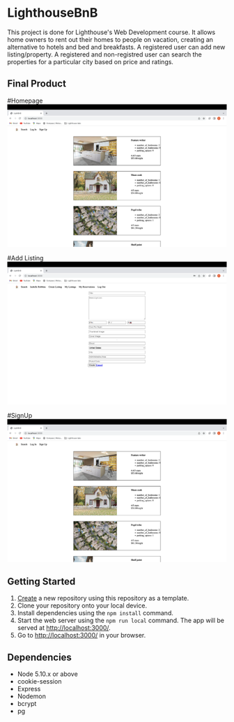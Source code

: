 # LighthouseBnB
This project is done for Lighthouse's Web Development course. It allows home owners to rent out their homes to people on vacation, creating an alternative to hotels and bed and breakfasts. A registered user can add new listing/property. A registered and non-registred user can search the properties for a particular city based on price and ratings.

## Final Product
#Homepage
!["Screenshot of homepage"](images/home_page.png)

#Add Listing
!["Screenshot of add listing/property page"](images/add_property_page.png)

#SignUp
!["Screenshot of SignUp page"](images/home_page.png)

## Getting Started

1. [Create](https://docs.github.com/en/repositories/creating-and-managing-repositories/creating-a-repository-from-a-template) a new repository using this repository as a template.
2. Clone your repository onto your local device.
3. Install dependencies using the `npm install` command.
3. Start the web server using the `npm run local` command. The app will be served at <http://localhost:3000/>.
4. Go to <http://localhost:3000/> in your browser.

## Dependencies

- Node 5.10.x or above
- cookie-session
- Express
- Nodemon
- bcrypt
- pg

